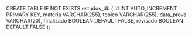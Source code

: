 CREATE TABLE IF NOT EXISTS estudos_db (
    id INT AUTO_INCREMENT PRIMARY KEY,
    materia VARCHAR(255),
    topico VARCHAR(255),
    data_prova VARCHAR(20),
    finalizado BOOLEAN DEFAULT FALSE,
    revisado BOOLEAN DEFAULT FALSE
);
